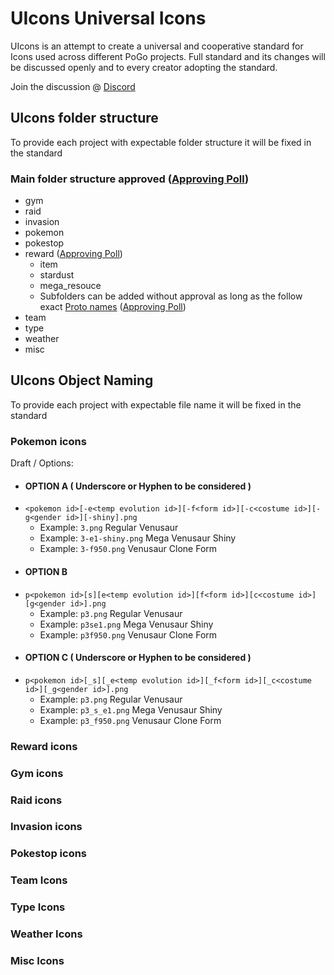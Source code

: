 # UIcons Universal Icons

UIcons is an attempt to create a universal and cooperative standard for Icons used across different PoGo projects. Full standard and its changes will be discussed openly and to every creator adopting the standard.

Join the discussion @ [Discord](https://discord.gg/cG8JwrJB6Z)

## UIcons folder structure

To provide each project with expectable folder structure it will be fixed in the standard 

### Main folder structure approved ([Approving Poll](https://discord.com/channels/795728654566817812/795778114139586590/796050026689855538))

- gym
- raid
- invasion
- pokemon
- pokestop
- reward  ([Approving Poll](https://discord.com/channels/795728654566817812/795778114139586590/796468427228315648))
  - item
  - stardust
  - mega_resouce
  - Subfolders can be added without approval as long as the follow exact [Proto names](https://github.com/Furtif/POGOProtos/blob/old_master/src/POGOProtos/Data/Quests/QuestReward.proto#L39) ([Approving Poll](https://discord.com/channels/795728654566817812/797833971332415529/797834489861767178))
- team
- type
- weather
- misc

## UIcons Object Naming

To provide each project with expectable file name it will be fixed in the standard 

### Pokemon icons
Draft / Options:
  - #### OPTION A ( Underscore or Hyphen to be considered )
  - `<pokemon id>[-e<temp evolution id>][-f<form id>][-c<costume id>][-g<gender id>][-shiny].png`
    - Example: `3.png` Regular Venusaur
    - Example: `3-e1-shiny.png` Mega Venusaur Shiny
    - Example: `3-f950.png` Venusaur Clone Form
  - #### OPTION B
  - `p<pokemon id>[s][e<temp evolution id>][f<form id>][c<costume id>][g<gender id>].png`
    - Example: `p3.png` Regular Venusaur
    - Example: `p3se1.png` Mega Venusaur Shiny
    - Example: `p3f950.png` Venusaur Clone Form
  - #### OPTION C ( Underscore or Hyphen to be considered )
  - `p<pokemon id>[_s][_e<temp evolution id>][_f<form id>][_c<costume id>][_g<gender id>].png`
    - Example: `p3.png` Regular Venusaur
    - Example: `p3_s_e1.png` Mega Venusaur Shiny
    - Example: `p3_f950.png` Venusaur Clone Form

### Reward icons

### Gym icons

### Raid icons

### Invasion icons

### Pokestop icons

### Team Icons

### Type Icons

### Weather Icons

### Misc Icons
